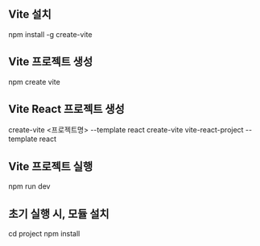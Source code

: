 ## Vite 설치
npm install -g create-vite

## Vite 프로젝트 생성
npm create vite

## Vite React 프로젝트 생성
create-vite <프로젝트명> --template react
create-vite vite-react-project --template react

## Vite 프로젝트 실행
npm run dev

## 초기 실행 시, 모듈 설치
cd project
npm install